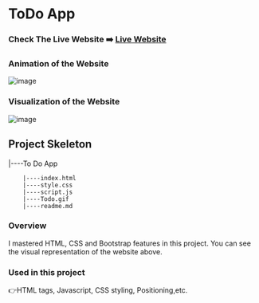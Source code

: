 # ToDo App


### Check The Live Website ➡️ [Live Website](https://skycooper.github.io/ToDo-App/)

### Animation of the Website
![image](https://github.com/SkyCooper/ToDo-App/blob/main/Todo.gif)

### Visualization of the Website
![image](https://user-images.githubusercontent.com/106506769/192145511-5513a754-75a3-4c49-b28e-a31c25199a03.png)


## Project Skeleton 

|----To Do App

        |----index.html  
        |----style.css   
        |----script.js
        |----Todo.gif
        |----readme.md            


### Overview
I mastered HTML, CSS and Bootstrap features in this project. You can see the visual representation of the website above.

### Used in this project
👉HTML tags, Javascript, CSS styling, Positioning,etc.
